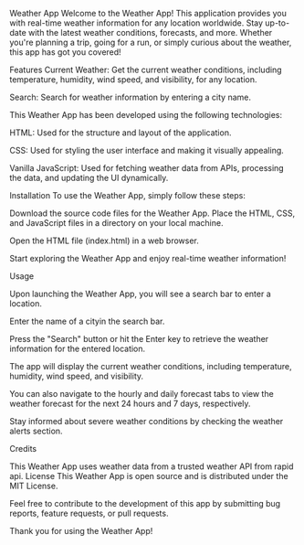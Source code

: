 Weather App
Welcome to the Weather App! This application provides you with real-time weather information for any location worldwide. Stay up-to-date with the latest weather conditions, forecasts, and more. Whether you're planning a trip, going for a run, or simply curious about the weather, this app has got you covered!

Features
Current Weather: Get the current weather conditions, including temperature, humidity, wind speed, and visibility, for any location.


Search: Search for weather information by entering a city name.

This Weather App has been developed using the following technologies:

HTML: Used for the structure and layout of the application.

CSS: Used for styling the user interface and making it visually appealing.

Vanilla JavaScript: Used for fetching weather data from APIs, processing the data, and updating the UI dynamically.

Installation
To use the Weather App, simply follow these steps:

Download the source code files for the Weather App.
Place the HTML, CSS, and JavaScript files in a directory on your local machine.

Open the HTML file (index.html) in a web browser.

Start exploring the Weather App and enjoy real-time weather information!

Usage

Upon launching the Weather App, you will see a search bar to enter a location.

Enter the name of a cityin the search bar.

Press the "Search" button or hit the Enter key to retrieve the weather information for the entered location.

The app will display the current weather conditions, including temperature, humidity, wind speed, and visibility.

You can also navigate to the hourly and daily forecast tabs to view the weather forecast for the next 24 hours and 7 days, respectively.




Stay informed about severe weather conditions by checking the weather alerts section.

Credits

This Weather App uses weather data from a trusted weather API from rapid api.
License
This Weather App is open source and is distributed under the MIT License.

Feel free to contribute to the development of this app by submitting bug reports, feature requests, or pull requests.

Thank you for using the Weather App!
